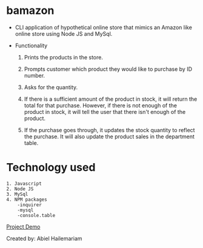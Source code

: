 # bamazon

* CLI application of hypothetical online store that mimics an Amazon like online store using Node JS and MySql.

* Functionality
    1. Prints the products in the store.

    2. Prompts customer which product they would like to     purchase by ID number.

    3. Asks for the quantity.

    4. If there is a sufficient amount of the product in stock, it will return the total for that purchase.
    However, if there is not enough of the product in stock, it will tell the user that there isn't enough of the product.

    5. If the purchase goes through, it updates the stock quantity to reflect the purchase.
    It will also update the product sales in the department table.

# Technology used
    1. Javascript
    2. Node JS
    3. MySql
    4. NPM packages
        -inquirer
        -mysql
        -console.table

[Project Demo](https://drive.google.com/file/d/1bv-zfmGF4okP4N3UVnGnbNJi8J2mBRR6/view)

Created by: Abiel Hailemariam
        
